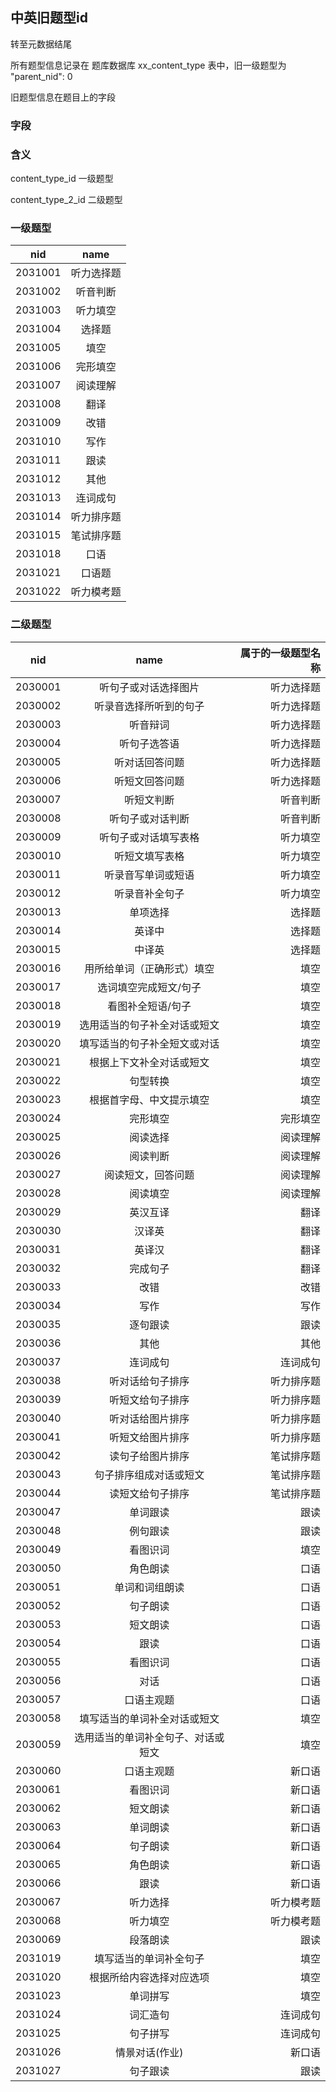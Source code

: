 ## 中英旧题型id

转至元数据结尾

所有题型信息记录在 题库数据库 xx_content_type 表中，旧一级题型为 "parent_nid": 0

旧题型信息在题目上的字段

### 字段
### 含义

content_type_id	一级题型

content_type_2_id	二级题型

### 一级题型

|nid|	name|
|----------|:-------------:|
|2031001|	听力选择题|
|2031002|	听音判断|
|2031003|听力填空|
|2031004|	选择题|
|2031005|	填空|
|2031006|	完形填空|
|2031007|阅读理解|
|2031008|翻译|
|2031009|改错|
|2031010|写作|
|2031011|	跟读|
|2031012|	其他|
|2031013|	连词成句|
|2031014|	听力排序题|
|2031015|	笔试排序题|
|2031018|	口语|
|2031021|	口语题|
|2031022|	听力模考题|



### 二级题型

|nid|name|	属于的一级题型名称|
|----------|:-------------:|-----:|
|2030001|	听句子或对话选择图片|	听力选择题|
|2030002|	听录音选择所听到的句子|	听力选择题|
|2030003|	听音辩词|	听力选择题|
|2030004|	听句子选答语|	听力选择题|
|2030005|	听对话回答问题|	听力选择题|
|2030006|	听短文回答问题|	听力选择题|
|2030007|	听短文判断|	听音判断|
|2030008|	听句子或对话判断|	听音判断|
|2030009|	听句子或对话填写表格|	听力填空|
|2030010|	听短文填写表格|	听力填空|
|2030011|	听录音写单词或短语|	听力填空|
|2030012|	听录音补全句子|	听力填空|
|2030013|	单项选择|	选择题|
|2030014|	英译中|	选择题|
|2030015|	中译英|	选择题|
|2030016|	用所给单词（正确形式）填空|	填空|
|2030017|	选词填空完成短文/句子|	填空|
|2030018|	看图补全短语/句子|	填空|
|2030019|	选用适当的句子补全对话或短文|	填空|
|2030020|	填写适当的句子补全短文或对话|	填空|
|2030021|	根据上下文补全对话或短文|	填空|
|2030022|	句型转换|	填空|
|2030023|	根据首字母、中文提示填空|	填空|
|2030024|	完形填空|	完形填空|
|2030025|	阅读选择|	阅读理解|
|2030026|	阅读判断|	阅读理解|
|2030027|	阅读短文，回答问题|	阅读理解|
|2030028|	阅读填空|	阅读理解|
|2030029|	英汉互译|	翻译|
|2030030|	汉译英|	翻译|
|2030031|	英译汉|	翻译|
|2030032|	完成句子|	翻译|
|2030033|	改错|	改错|
|2030034|	写作|	写作|
|2030035|	逐句跟读|	跟读|
|2030036|	其他|	其他|
|2030037|	连词成句|	连词成句|
|2030038|	听对话给句子排序|	听力排序题|
|2030039|	听短文给句子排序|	听力排序题|
|2030040|	听对话给图片排序|	听力排序题|
|2030041|	听短文给图片排序|	听力排序题|
|2030042|	读句子给图片排序|	笔试排序题|
|2030043|	句子排序组成对话或短文|	笔试排序题|
|2030044|	读短文给句子排序|	笔试排序题|
|2030047|	单词跟读|	跟读|
|2030048|	例句跟读|	跟读|
|2030049|	看图识词|	填空|
|2030050|	角色朗读|	口语|
|2030051|	单词和词组朗读|	口语|
|2030052|	句子朗读|	口语|
|2030053|	短文朗读|	口语|
|2030054|	跟读|	口语|
|2030055|	看图识词|	口语|
|2030056|	对话|	口语|
|2030057|	口语主观题|	口语|
|2030058|	填写适当的单词补全对话或短文|	填空|
|2030059|	选用适当的单词补全句子、对话或短文|	填空|
|2030060|	口语主观题|	新口语|
|2030061|	看图识词|	新口语|
|2030062|	短文朗读|	新口语|
|2030063|	单词朗读|	新口语|
|2030064|	句子朗读|	新口语|
|2030065|	角色朗读|	新口语|
|2030066|	跟读|	新口语|
|2030067|	听力选择|	听力模考题|
|2030068|	听力填空|	听力模考题|
|2030069|	段落朗读|	跟读|
|2031019|	填写适当的单词补全句子|	填空|
|2031020|	根据所给内容选择对应选项|	填空|
|2031023|	单词拼写|	填空|
|2031024|	词汇造句|	连词成句|
|2031025|	句子拼写|	连词成句|
|2031026|	情景对话(作业)|	新口语|
|2031027|	句子跟读|	跟读|
